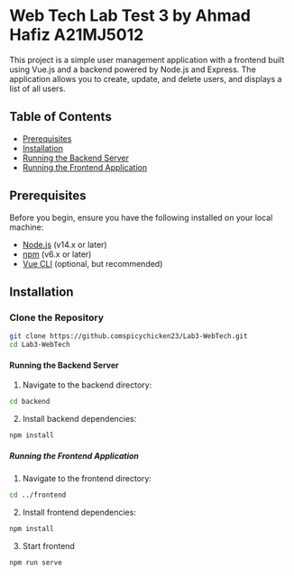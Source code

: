 # Web Tech Lab Test 3 by Ahmad Hafiz A21MJ5012

This project is a simple user management application with a frontend built using Vue.js and a backend powered by Node.js and Express. The application allows you to create, update, and delete users, and displays a list of all users.

## Table of Contents

- [Prerequisites](#prerequisites)
- [Installation](#installation)
- [Running the Backend Server](#running-the-backend-server)
- [Running the Frontend Application](#running-the-frontend-application)

## Prerequisites

Before you begin, ensure you have the following installed on your local machine:

- [Node.js](https://nodejs.org/) (v14.x or later)
- [npm](https://www.npmjs.com/) (v6.x or later)
- [Vue CLI](https://cli.vuejs.org/) (optional, but recommended)

## Installation

### Clone the Repository

```bash
git clone https://github.comspicychicken23/Lab3-WebTech.git
cd Lab3-WebTech
```
#### Running the Backend Server

1. Navigate to the backend directory:

```bash
cd backend
```
2. Install backend dependencies:

```bash
npm install
```
##### Running the Frontend Application

1. Navigate to the frontend directory:

```bash
cd ../frontend
```
2. Install frontend dependencies:

```bash
npm install
```
3. Start frontend

```bash
npm run serve   
```


